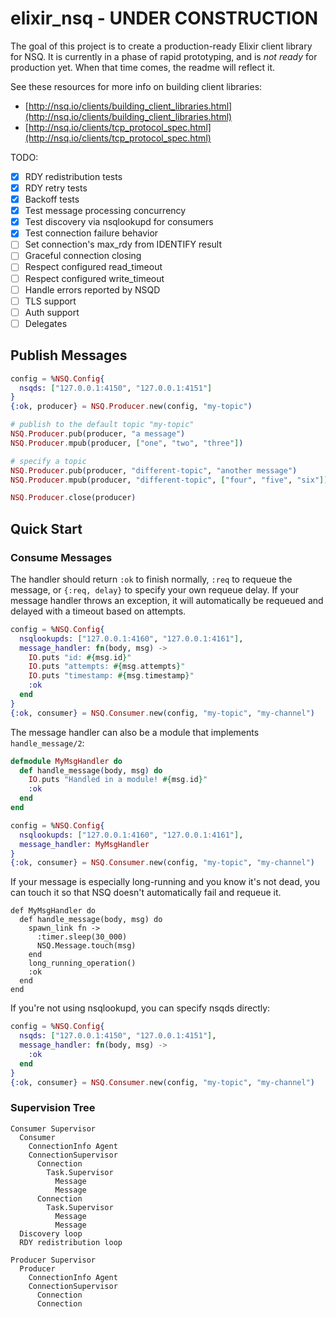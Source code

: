 # elixir_nsq - UNDER CONSTRUCTION

The goal of this project is to create a production-ready Elixir client library
for NSQ. It is currently in a phase of rapid prototyping, and is _not ready_
for production yet. When that time comes, the readme will reflect it.

See these resources for more info on building client libraries:

- [http://nsq.io/clients/building_client_libraries.html](http://nsq.io/clients/building_client_libraries.html)
- [http://nsq.io/clients/tcp_protocol_spec.html](http://nsq.io/clients/tcp_protocol_spec.html)

TODO:

- [x] RDY redistribution tests
- [x] RDY retry tests
- [x] Backoff tests
- [x] Test message processing concurrency
- [x] Test discovery via nsqlookupd for consumers
- [x] Test connection failure behavior
- [ ] Set connection's max_rdy from IDENTIFY result
- [ ] Graceful connection closing
- [ ] Respect configured read_timeout
- [ ] Respect configured write_timeout
- [ ] Handle errors reported by NSQD
- [ ] TLS support
- [ ] Auth support
- [ ] Delegates

## Publish Messages

```elixir
config = %NSQ.Config{
  nsqds: ["127.0.0.1:4150", "127.0.0.1:4151"]
}
{:ok, producer} = NSQ.Producer.new(config, "my-topic")

# publish to the default topic "my-topic"
NSQ.Producer.pub(producer, "a message")
NSQ.Producer.mpub(producer, ["one", "two", "three"])

# specify a topic
NSQ.Producer.pub(producer, "different-topic", "another message")
NSQ.Producer.mpub(producer, "different-topic", ["four", "five", "six"])

NSQ.Producer.close(producer)
```

## Quick Start

### Consume Messages

The handler should return `:ok` to finish normally, `:req` to requeue the
message, or `{:req, delay}` to specify your own requeue delay. If your message
handler throws an exception, it will automatically be requeued and delayed with
a timeout based on attempts.

```elixir
config = %NSQ.Config{
  nsqlookupds: ["127.0.0.1:4160", "127.0.0.1:4161"],
  message_handler: fn(body, msg) ->
    IO.puts "id: #{msg.id}"
    IO.puts "attempts: #{msg.attempts}"
    IO.puts "timestamp: #{msg.timestamp}"
    :ok
  end
}
{:ok, consumer} = NSQ.Consumer.new(config, "my-topic", "my-channel")
```

The message handler can also be a module that implements `handle_message/2`:

```elixir
defmodule MyMsgHandler do
  def handle_message(body, msg) do
    IO.puts "Handled in a module! #{msg.id}"
    :ok
  end
end

config = %NSQ.Config{
  nsqlookupds: ["127.0.0.1:4160", "127.0.0.1:4161"],
  message_handler: MyMsgHandler
}
{:ok, consumer} = NSQ.Consumer.new(config, "my-topic", "my-channel")
```

If your message is especially long-running and you know it's not dead, you can
touch it so that NSQ doesn't automatically fail and requeue it.

```
def MyMsgHandler do
  def handle_message(body, msg) do
    spawn_link fn ->
      :timer.sleep(30_000)
      NSQ.Message.touch(msg)
    end
    long_running_operation()
    :ok
  end
end
```

If you're not using nsqlookupd, you can specify nsqds directly:

```elixir
config = %NSQ.Config{
  nsqds: ["127.0.0.1:4150", "127.0.0.1:4151"],
  message_handler: fn(body, msg) ->
    :ok
  end
}
{:ok, consumer} = NSQ.Consumer.new(config, "my-topic", "my-channel")
```

### Supervision Tree

    Consumer Supervisor
      Consumer
        ConnectionInfo Agent
        ConnectionSupervisor
          Connection
            Task.Supervisor
              Message
              Message
          Connection
            Task.Supervisor
              Message
              Message
      Discovery loop
      RDY redistribution loop

    Producer Supervisor
      Producer
        ConnectionInfo Agent
        ConnectionSupervisor
          Connection
          Connection
